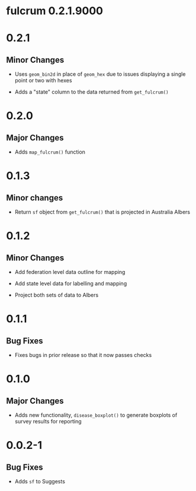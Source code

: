 # fulcrum 0.2.1.9000

# 0.2.1

## Minor Changes

- Uses `geom_bin2d` in place of `geom_hex` due to issues displaying a single point or two with hexes

- Adds a "state" column to the data returned from `get_fulcrum()`

# 0.2.0

## Major Changes

- Adds `map_fulcrum()` function

# 0.1.3

## Minor changes

- Return `sf` object from `get_fulcrum()` that is projected in Australia Albers

# 0.1.2

## Minor Changes

- Add federation level data outline for mapping

- Add state level data for labelling and mapping

- Project both sets of data to Albers


# 0.1.1

## Bug Fixes

- Fixes bugs in prior release so that it now passes checks

# 0.1.0

## Major Changes

- Adds new functionality, `disease_boxplot()` to generate boxplots of survey results for reporting

# 0.0.2-1

## Bug Fixes

- Adds `sf` to Suggests

